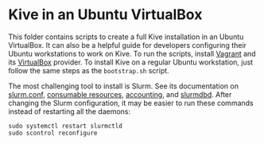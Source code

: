 # Kive in an Ubuntu VirtualBox #
This folder contains scripts to create a full Kive installation in an Ubuntu VirtualBox. It can also be a helpful guide
for developers configuring their Ubuntu workstations to work on Kive. To run the scripts, install [Vagrant] and its
[VirtualBox] provider. To install Kive on a regular Ubuntu workstation, just follow the same steps as the `bootstrap.sh`
script.

The most challenging tool to install is Slurm. See its documentation on [slurm.conf], [consumable resources],
[accounting], and [slurmdbd]. After changing the Slurm configuration, it may be easier to run these commands instead of
restarting all the daemons:

    sudo systemctl restart slurmctld
    sudo scontrol reconfigure

[Vagrant]: https://www.vagrantup.com/downloads.html
[VirtualBox]: https://www.vagrantup.com/docs/virtualbox/
[slurm.conf]: https://slurm.schedmd.com/slurm.conf.html
[consumable resources]: https://slurm.schedmd.com/cons_res.html
[accounting]: https://slurm.schedmd.com/accounting.html
[slurmdbd]: https://slurm.schedmd.com/slurmdbd.conf.html